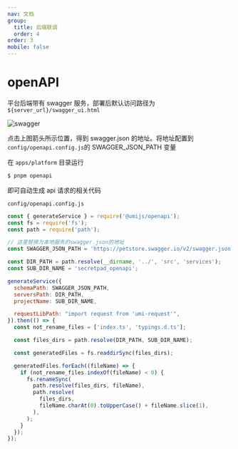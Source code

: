 ```yaml
---
nav: 文档
group:
  title: 后端联调
  order: 4
order: 3
mobile: false
---
```


# openAPI

平台后端带有 swagger 服务，部署后默认访问路径为 `${server_url}/swagger_ui.html`

![swagger](/public/swagger.jpg)

点击上图箭头所示位置，得到 swagger.json 的地址。将地址配置到`config/openapi.config.js`的 SWAGGER_JSON_PATH 变量

在 `apps/platform` 目录运行

```bash
$ pnpm openapi
```

即可自动生成 api 请求的相关代码

`config/openapi.config.js`

```js
const { generateService } = require('@umijs/openapi');
const fs = require('fs');
const path = require('path');

// 这里替换为本地服务的swagger.json的地址
const SWAGGER_JSON_PATH = 'https://petstore.swagger.io/v2/swagger.json';

const DIR_PATH = path.resolve(__dirname, '../', 'src', 'services');
const SUB_DIR_NAME = 'secretpad_openapi';

generateService({
  schemaPath: SWAGGER_JSON_PATH,
  serversPath: DIR_PATH,
  projectName: SUB_DIR_NAME,

  requestLibPath: "import request from 'umi-request'",
}).then(() => {
  const not_rename_files = ['index.ts', 'typings.d.ts'];

  const files_dirs = path.resolve(DIR_PATH, SUB_DIR_NAME);

  const generatedFiles = fs.readdirSync(files_dirs);

  generatedFiles.forEach((fileName) => {
    if (not_rename_files.indexOf(fileName) < 0) {
      fs.renameSync(
        path.resolve(files_dirs, fileName),
        path.resolve(
          files_dirs,
          fileName.charAt(0).toUpperCase() + fileName.slice(1),
        ),
      );
    }
  });
});
```
